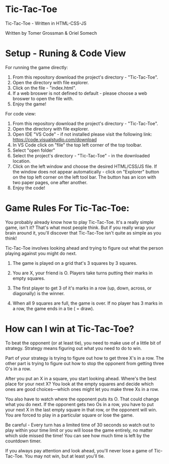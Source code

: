 # Tic-Tac-Toe
Tic-Tac-Toe - Written in HTML-CSS-JS

Written by Tomer Grossman & Oriel Somech

# Setup - Runing & Code View

For running the game directly:

1. From this repository download the project's directory - "Tic-Tac-Toe".
2. Open the directory with file explorer.
3. Click on the file - "index.html".
4. If a web broswer is not defined to default - please choose a web broswer to open the file with.
5. Enjoy the game!

For code view:
1. From this repository download the project's directory - "Tic-Tac-Toe".
2. Open the directory with file explorer.
3. Open IDE "VS Code" - if not installed please visit the following link: https://code.visualstudio.com/download
4. In VS Code click on "file" the top left corner of the top toolbar.
5. Select "open folder"
6. Select the project's directory - "Tic-Tac-Toe" - in the downloaded location.
7. Click on the left window and choose the desired HTML/CSS/JS file. If the window does not appear automatically - click on "Explorer" button on the top left corner on the left tool bar. The button has an icon with two paper pages, one after another.
8. Enjoy the code!

# Game Rules For Tic-Tac-Toe:

You probably already know how to play Tic-Tac-Toe. It's a really simple game, isn't it? That's what most people think. But if you really wrap your brain around it, you'll discover that Tic-Tac-Toe isn't quite as simple as you think!

Tic-Tac-Toe involves looking ahead and trying to figure out what the person playing against you might do next.

1. The game is played on a grid that's 3 squares by 3 squares.

2. You are X, your friend is O. Players take turns putting their marks in empty squares.

3. The first player to get 3 of it's marks in a row (up, down, across, or diagonally) is the winner.

4. When all 9 squares are full, the game is over. If no player has 3 marks in a row, the game ends in a tie ( = draw).

		
# How can I win at Tic-Tac-Toe?
To beat the opponent (or at least tie), you need to make use of a little bit of strategy. Strategy means figuring out what you need to do to win.

Part of your strategy is trying to figure out how to get three X's in a row. The other part is trying to figure out how to stop the opponent from getting three O's in a row.

After you put an X in a square, you start looking ahead. Where's the best place for your next X? You look at the empty squares and decide which ones are good choices—which ones might let you make three Xs in a row.

You also have to watch where the opponent puts its O. That could change what you do next. If the opponent gets two Os in a row, you have to put your next X in the last empty square in that row, or the opponent will win. You are forced to play in a particular square or lose the game.

Be careful - Every turn has a limited time of 30 seconds so watch out to play within your time limit or you will loose the game entirely, no matter which side missed the time! 
You can see how much time is left by the countdown timer.

If you always pay attention and look ahead, you'll never lose a game of Tic-Tac-Toe. You may not win, but at least you'll tie.
